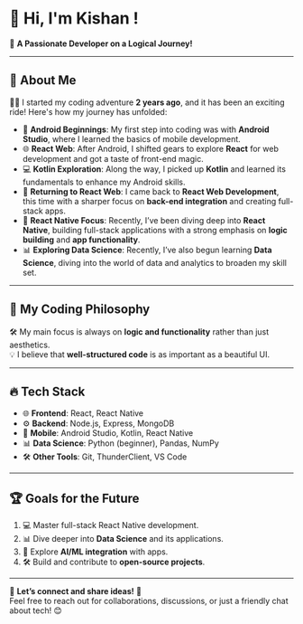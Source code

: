 
# 👋 Hi, I'm Kishan !

🚀 **A Passionate Developer on a Logical Journey!**

---

## 🌟 About Me  
👨‍💻 I started my coding adventure **2 years ago**, and it has been an exciting ride! Here's how my journey has unfolded:  
 
- 📱 **Android Beginnings**: My first step into coding was with **Android Studio**, where I learned the basics of mobile development.  
- 🌐 **React Web**: After Android, I shifted gears to explore **React** for web development and got a taste of front-end magic.  
- 💻 **Kotlin Exploration**: Along the way, I picked up **Kotlin** and learned its fundamentals to enhance my Android skills.  
- 🔁 **Returning to React Web**: I came back to **React Web Development**, this time with a sharper focus on **back-end integration** and creating full-stack apps.  
- 📱 **React Native Focus**: Recently, I’ve been diving deep into **React Native**, building full-stack applications with a strong emphasis on **logic building** and **app functionality**.  
- 📊 **Exploring Data Science**: Recently, I’ve also begun learning **Data Science**, diving into the world of data and analytics to broaden my skill set.  

---

## 🌈 My Coding Philosophy  
🛠️ My main focus is always on **logic and functionality** rather than just aesthetics.  
💡 I believe that **well-structured code** is as important as a beautiful UI.  

---

## 🔥 Tech Stack  
- 🌐 **Frontend**: React, React Native  
- ⚙️ **Backend**: Node.js, Express, MongoDB  
- 📱 **Mobile**: Android Studio, Kotlin, React Native  
- 📊 **Data Science**: Python (beginner), Pandas, NumPy  
- 🛠️ **Other Tools**: Git, ThunderClient, VS Code  

---

## 🏆 Goals for the Future  
1. 💻 Master full-stack React Native development.  
2. 📊 Dive deeper into **Data Science** and its applications.  
3. 🤖 Explore **AI/ML integration** with apps.  
4. 🛠️ Build and contribute to **open-source projects**.  

---

💬 **Let’s connect and share ideas!** 🚀  
Feel free to reach out for collaborations, discussions, or just a friendly chat about tech! 😊  
